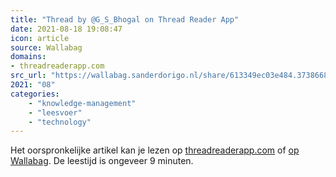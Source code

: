 ```yaml
---
title: "Thread by @G_S_Bhogal on Thread Reader App"
date: 2021-08-18 19:08:47
icon: article
source: Wallabag
domains:
- threadreaderapp.com
src_url: "https://wallabag.sanderdorigo.nl/share/613349ec03e484.37386684"
2021: "08"
categories:
    - "knowledge-management"
    - "leesvoer"
    - "technology"
---
```

Het oorspronkelijke artikel kan je lezen op [threadreaderapp.com](https://threadreaderapp.com/thread/1225561131122597896.html) of [op Wallabag](https://wallabag.sanderdorigo.nl/share/613349ec03e484.37386684). De leestijd is ongeveer 9 minuten.